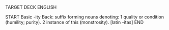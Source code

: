 TARGET DECK
ENGLISH

START
Basic
-ity
Back: suffix forming nouns denoting: 1 quality or condition (humility; purity). 2 instance of this (monstrosity). [latin -itas]
END
